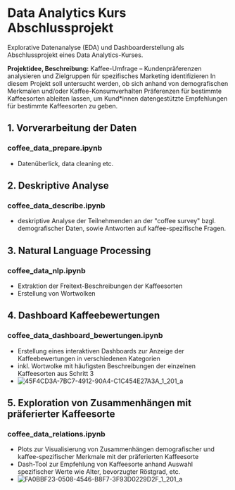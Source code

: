 # Data Analytics Kurs Abschlussprojekt

Explorative Datenanalyse (EDA) und Dashboarderstellung als Abschlussprojekt eines Data Analytics-Kurses. 

**Projektidee, Beschreibung:** Kaffee-Umfrage – Kundenpräferenzen analysieren und Zielgruppen für spezifisches Marketing identifizieren
In diesem Projekt soll untersucht werden, ob sich anhand von demografischen Merkmalen und/oder Kaffee-Konsumverhalten Präferenzen für bestimmte Kaffeesorten ableiten lassen, um Kund*innen datengestützte Empfehlungen
für bestimmte Kaffeesorten zu geben.

## 1. Vorverarbeitung der Daten
### coffee_data_prepare.ipynb
- Datenüberlick, data cleaning etc. 

## 2. Deskriptive Analyse
### coffee_data_describe.ipynb
- deskriptive Analyse der Teilnehmenden an der "coffee survey" bzgl. demografischer Daten, sowie Antworten auf kaffee-spezifische Fragen.

## 3. Natural Language Processing
### coffee_data_nlp.ipynb
- Extraktion der Freitext-Beschreibungen der Kaffeesorten
- Erstellung von Wortwolken

## 4. Dashboard Kaffeebewertungen
### coffee_data_dashboard_bewertungen.ipynb
- Erstellung eines interaktiven Dashboards zur Anzeige der Kaffeebewertungen in verschiedenen Kategorien
- inkl. Wortwolke mit häufigsten Beschreibungen der einzelnen Kaffeesorten aus Schritt 3
- ![45F4CD3A-7BC7-4912-90A4-C1C454E27A3A_1_201_a](https://github.com/user-attachments/assets/8716690b-be26-4c43-a443-cf65e1bf86b8)

## 5. Exploration von Zusammenhängen mit präferierter Kaffeesorte
### coffee_data_relations.ipynb
- Plots zur Visualisierung von Zusammenhängen demografischer und kaffee-spezifischer Merkmale mit der präferierten Kaffeesorte
- Dash-Tool zur Empfehlung von Kaffeesorte anhand Auswahl spezifischer Werte wie Alter, bevorzugter Röstgrad, etc.
- ![FA0BBF23-0508-4546-B8F7-3F93D0229D2F_1_201_a](https://github.com/user-attachments/assets/f2774aa8-a77c-42e9-b821-fd5d6f893933)

